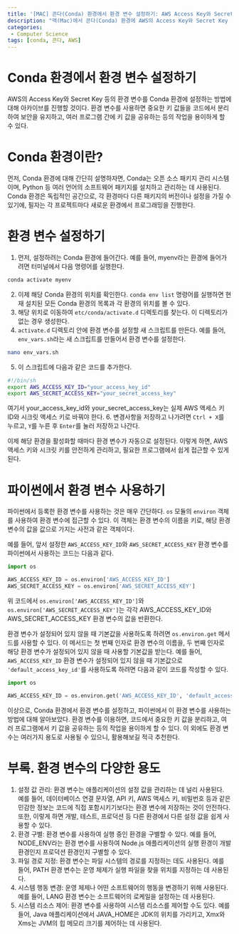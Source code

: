 ```yaml
---
title: '[MAC] 콘다(Conda) 환경에서 환경 변수 설정하기: AWS Access Key와 Secret Key 등록법'
description: "맥(Mac)에서 콘다(Conda) 환경에 AWS의 Access Key와 Secret Key 등의 환경 변수를 설정하는 방법"
categories:
 - Computer Science
tags: [conda, 콘다, AWS]
---
```


# Conda 환경에서 환경 변수 설정하기

AWS의 Access Key와 Secret Key 등의 환경 변수를 Conda 환경에 설정하는 방법에 대해 아카이브를 진행할 것이다. 환경 변수를 사용하면 중요한 키 값들을 코드에서 분리하여 보안을 유지하고, 여러 프로그램 간에 키 값을 공유하는 등의 작업을 용이하게 할 수 있다.

# Conda 환경이란?

먼저, Conda 환경에 대해 간단히 설명하자면, Conda는 오픈 소스 패키지 관리 시스템이며, Python 등 여러 언어의 소프트웨어 패키지를 설치하고 관리하는 데 사용된다. Conda 환경은 독립적인 공간으로, 각 환경마다 다른 패키지의 버전이나 설정을 가질 수 있기에, 필자는 각 프로젝트마다 새로운 환경에서 프로그래밍을 진행한다.

# 환경 변수 설정하기

1. 먼저, 설정하려는 Conda 환경에 들어간다. 예를 들어, myenv라는 환경에 들어가려면 터미널에서 다음 명령어를 실행한다.
```bash
conda activate myenv
```
2. 이제 해당 Conda 환경의 위치를 확인한다. `conda env list` 명령어를 실행하면 현재 설치된 모든 Conda 환경의 목록과 각 환경의 위치를 볼 수 있다.
3. 해당 위치로 이동하여 `etc/conda/activate.d` 디렉토리를 찾는다. 이 디렉토리가 없는 경우 생성한다.
4. `activate.d` 디렉토리 안에 환경 변수를 설정할 새 스크립트를 만든다. 예를 들어, `env_vars.sh`라는 새 스크립트를 만들어서 환경 변수를 설정한다.
```bash
nano env_vars.sh
```
5. 이 스크립트에 다음과 같은 코드를 추가한다.
```bash
#!/bin/sh
export AWS_ACCESS_KEY_ID="your_access_key_id"
export AWS_SECRET_ACCESS_KEY="your_secret_access_key"
```
여기서 your_access_key_id와 your_secret_access_key는 실제 AWS 액세스 키 ID와 시크릿 액세스 키로 바꿔야 한다.
6. 변경사항을 저장하고 나가려면 `Ctrl + X`를 누르고, `Y`를 누른 후 `Enter`를 눌러 저장하고 나간다.

이제 해당 환경을 활성화할 때마다 환경 변수가 자동으로 설정된다. 이렇게 하면, AWS 액세스 키와 시크릿 키를 안전하게 관리하고, 필요한 프로그램에서 쉽게 접근할 수 있게 된다.

# 파이썬에서 환경 변수 사용하기

파이썬에서 등록한 환경 변수를 사용하는 것은 매우 간단하다. `os` 모듈의 `environ` 객체를 사용하여 환경 변수에 접근할 수 있다. 이 객체는 환경 변수의 이름을 키로, 해당 환경 변수의 값을 값으로 가지는 사전과 같은 객체이다.

예를 들어, 앞서 설정한 `AWS_ACCESS_KEY_ID`와 `AWS_SECRET_ACCESS_KEY` 환경 변수를 파이썬에서 사용하는 코드는 다음과 같다.

```python
import os

AWS_ACCESS_KEY_ID = os.environ['AWS_ACCESS_KEY_ID']
AWS_SECRET_ACCESS_KEY = os.environ['AWS_SECRET_ACCESS_KEY']
```

위 코드에서 `os.environ['AWS_ACCESS_KEY_ID']`와 `os.environ['AWS_SECRET_ACCESS_KEY']`는 각각 AWS_ACCESS_KEY_ID와 AWS_SECRET_ACCESS_KEY 환경 변수의 값을 반환한다.

환경 변수가 설정되어 있지 않을 때 기본값을 사용하도록 하려면 `os.environ.get` 메서드를 사용할 수 있다. 이 메서드는 첫 번째 인자로 환경 변수의 이름을, 두 번째 인자로 해당 환경 변수가 설정되어 있지 않을 때 사용할 기본값을 받는다. 예를 들어, `AWS_ACCESS_KEY_ID` 환경 변수가 설정되어 있지 않을 때 기본값으로 `'default_access_key_id'`를 사용하도록 하려면 다음과 같이 코드를 작성할 수 있다.

```python
import os

AWS_ACCESS_KEY_ID = os.environ.get('AWS_ACCESS_KEY_ID', 'default_access_key_id')
```

이상으로, Conda 환경에서 환경 변수를 설정하고, 파이썬에서 이 환경 변수를 사용하는 방법에 대해 알아보았다. 환경 변수를 이용하면, 코드에서 중요한 키 값을 분리하고, 여러 프로그램에서 키 값을 공유하는 등의 작업을 용이하게 할 수 있다. 이 외에도 환경 변수는 여러가지 용도로 사용될 수 있으니, 활용해보길 적극 추천한다.

# 부록. 환경 변수의 다양한 용도

1. 설정 값 관리: 환경 변수는 애플리케이션의 설정 값을 관리하는 데 널리 사용된다. 예를 들어, 데이터베이스 연결 문자열, API 키, AWS 액세스 키, 비밀번호 등과 같은 민감한 정보는 코드에 직접 포함시키기보다는 환경 변수에 저장하는 것이 안전하다. 또한, 이렇게 하면 개발, 테스트, 프로덕션 등 다른 환경에서 다른 설정 값을 쉽게 사용할 수 있다.
2. 환경 구별: 환경 변수를 사용하여 실행 중인 환경을 구별할 수 있다. 예를 들어, NODE_ENV라는 환경 변수를 사용하여 Node.js 애플리케이션의 실행 환경이 개발 환경인지 프로덕션 환경인지 구별할 수 있다.
3. 파일 경로 지정: 환경 변수는 파일 시스템의 경로를 지정하는 데도 사용된다. 예를 들어, PATH 환경 변수는 운영 체제가 실행 파일을 찾을 위치를 지정하는 데 사용된다.
4. 시스템 행동 변경: 운영 체제나 어떤 소프트웨어의 행동을 변경하기 위해 사용된다. 예를 들어, LANG 환경 변수는 소프트웨어의 로케일을 설정하는 데 사용된다.
5. 시스템 리소스 제어: 환경 변수를 사용하여 시스템 리소스를 제어할 수도 있다. 예를 들어, Java 애플리케이션에서 JAVA_HOME은 JDK의 위치를 가리키고, Xmx와 Xms는 JVM의 힙 메모리 크기를 제어하는 데 사용된다.